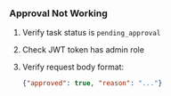 ### Approval Not Working

1. Verify task status is `pending_approval`
2. Check JWT token has admin role
3. Verify request body format:

   ```json
   {"approved": true, "reason": "..."}
   ```
